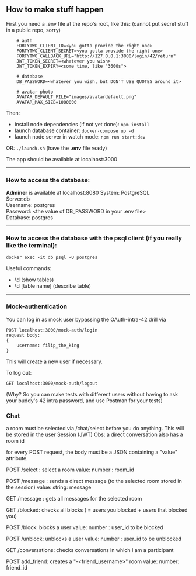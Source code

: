 ## How to make stuff happen

First you need a .env file at the repo's root, like this: (cannot put secret stuff in a public repo, sorry)
```
    # auth
    FORTYTWO_CLIENT_ID=<you gotta provide the right one>  
    FORTYTWO_CLIENT_SECRET=<you gotta provide the right one>  
    FORTYTWO_CALLBACK_URL="http://127.0.0.1:3000/login/42/return"  
    JWT_TOKEN_SECRET=<whatever you wish>  
    JWT_TOKEN_EXPIRY=<some time, like "3600s"> 

    # database
    DB_PASSWORD=<whatever you wish, but DON'T USE QUOTES around it>

    # avatar photo
    AVATAR_DEFAULT_FILE="images/avatardefault.png"
    AVATAR_MAX_SIZE=1000000
```
Then:
* install node dependencies (if not yet done): `npm install`
* launch database container: `docker-compose up -d`
* launch node server in watch mode: `npm run start:dev`

OR: `./launch.sh` (have the **.env** file ready)

The app should be available at localhost:3000

-----------------------

### How to access the database:
**Adminer** is available at localhost:8080
System: PostgreSQL  
Server:db  
Username: postgres	  
Password: <the value of DB_PASSWORD in your .env file>  
Database: postgres	  

----------------------------

### How to access the database with the psql client (if you really like the terminal):
`docker exec -it db psql -U postgres`

Useful commands:
* \d (show tables)
* \d [table name] (describe table)


----------------------
### Mock-authentication
You can log in as mock user bypassing the OAuth-intra-42 drill via 
```
POST localhost:3000/mock-auth/login
request body:
{
    username: filip_the_king
}
```
This will create a new user if necessary.

To log out:
```
GET localhost:3000/mock-auth/logout
```

(Why? So you can make tests with different users without having to ask your buddy's 42 intra password, and use Postman for your tests)  

### Chat

a room must be selected via /chat/select before you do anything. This will be stored in the
user Session (JWT)
Obs: a direct conversation also has a room id

for every POST request, the body must be a JSON containing a "value" attribute.

POST /select : select a room
value: number : room_id

POST /message : sends a direct message (to the selected room stored in the session)
value: string: message

GET /message : gets all messages for the selected room

GET /blocked: checks all blocks ( = users you blocked + users that blocked you)

POST /block: blocks a user
value: number : user_id to be blocked

POST /unblock: unblocks a user
value: number : user_id to be unblocked

GET /conversations: checks conversations in which I am a participant

POST add_friend: creates a "<your-username>-<friend_username>" room
value: number: friend_id
